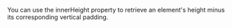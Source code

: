 You can use the innerHeight property to retrieve an element's height minus its
corresponding vertical padding.
